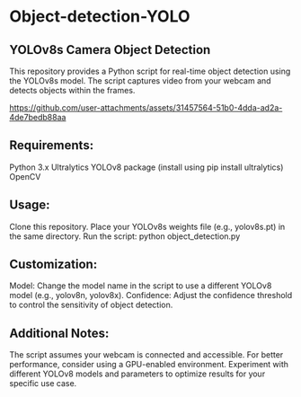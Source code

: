 # Object-detection-YOLO
## YOLOv8s Camera Object Detection

This repository provides a Python script for real-time object detection using the YOLOv8s model. The script captures video from your webcam and detects objects within the frames.




https://github.com/user-attachments/assets/31457564-51b0-4dda-ad2a-4de7bedb88aa


## Requirements:

Python 3.x
Ultralytics YOLOv8 package (install using pip install ultralytics)
OpenCV
## Usage:

Clone this repository.
Place your YOLOv8s weights file (e.g., yolov8s.pt) in the same directory.
Run the script: python object_detection.py
## Customization:

Model: Change the model name in the script to use a different YOLOv8 model (e.g., yolov8n, yolov8x).
Confidence: Adjust the confidence threshold to control the sensitivity of object detection.

## Additional Notes:

The script assumes your webcam is connected and accessible.
For better performance, consider using a GPU-enabled environment.
Experiment with different YOLOv8 models and parameters to optimize results for your specific use case.
